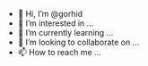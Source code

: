 - 👋 Hi, I’m @gorhid
- 👀 I’m interested in ...
- 🌱 I’m currently learning ...
- 💞️ I’m looking to collaborate on ...
- 📫 How to reach me ...

<!---
gorhid/gorhid is a ✨ special ✨ repository because its `README.md` (this file) appears on your GitHub profile.
You can click the Preview link to take a look at your changes.
--->
